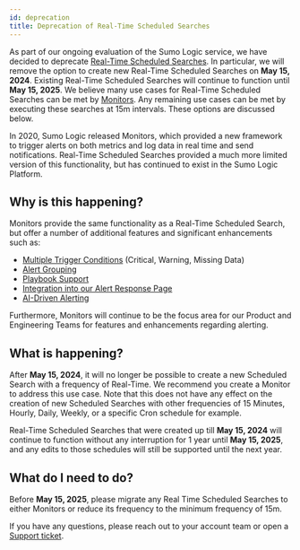 ```yaml
---
id: deprecation
title: Deprecation of Real-Time Scheduled Searches
---
```


<head>
  <meta name="robots" content="noindex" />
</head>

As part of our ongoing evaluation of the Sumo Logic service, we have decided to deprecate [Real-Time Scheduled Searches](/docs/alerts/scheduled-searches/create-real-time-alert). In particular, we will remove the option to create new Real-Time Scheduled Searches on **May 15, 2024**. Existing Real-Time Scheduled Searches will continue to function until **May 15, 2025**. We believe many use cases for Real-Time Scheduled Searches can be met by [Monitors](/docs/alerts/monitors/overview). Any remaining use cases can be met by executing these searches at 15m intervals. These options are discussed below.

In 2020, Sumo Logic released Monitors, which provided a new framework to trigger alerts on both metrics and log data in real time and send notifications. Real-Time Scheduled Searches provided a much more limited version of this functionality, but has continued to exist in the Sumo Logic Platform.

## Why is this happening?

Monitors provide the same functionality as a Real-Time Scheduled Search, but offer a number of additional features and significant enhancements such as:

* [Multiple Trigger Conditions](/docs/alerts/monitors/create-monitor/#step-1-set-trigger-conditions) (Critical, Warning, Missing Data)
* [Alert Grouping](/docs/alerts/monitors/alert-grouping/)
* [Playbook Support](/docs/alerts/monitors/alert-response/#alert-details)
* [Integration into our Alert Response Page](/docs/alerts/monitors/alert-response/)
* [AI-Driven Alerting](/release-notes-service/2024/03/12/alerts/)

Furthermore, Monitors will continue to be the focus area for our Product and Engineering Teams for features and enhancements regarding alerting.

## What is happening?

After **May 15, 2024**, it will no longer be possible to create a new Scheduled Search with a frequency of Real-Time. We recommend you create a Monitor to address this use case. Note that this does not have any effect on the creation of new Scheduled Searches with other frequencies of 15 Minutes, Hourly, Daily, Weekly, or a specific Cron schedule for example.

Real-Time Scheduled Searches that were created up till **May 15, 2024** will continue to function without any interruption for 1 year until **May 15, 2025**, and any edits to those schedules will still be supported until the next year.

## What do I need to do?

Before **May 15, 2025**, please migrate any Real Time Scheduled Searches to either Monitors or reduce its frequency to the minimum frequency of 15m.

If you have any questions, please reach out to your account team or open a [Support ticket](https://support.sumologic.com/support/s/).
